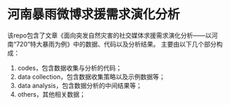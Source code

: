 # 河南暴雨微博求援需求演化分析
该repo包含了文章《面向突发自然灾害的社交媒体求援需求演化分析——以河南“720”特大暴雨为例》中的数据、代码以及分析结果。
主要由以下几个部分构成：
1. codes，包含数据收集与分析的代码；
2. data collection，包含数据收集策略以及示例数据等；
3. data analysis，包含数据分析的中间结果等；
4. others，其他相关数据；
